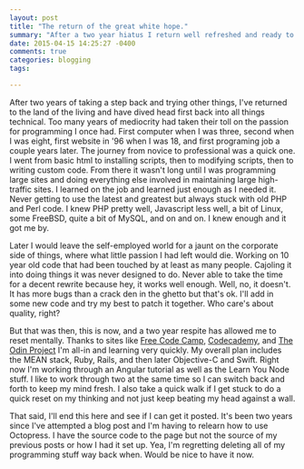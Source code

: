 ```yaml
---
layout: post
title: "The return of the great white hope."
summary: "After a two year hiatus I return well refreshed and ready to take on the coding world."
date: 2015-04-15 14:25:27 -0400
comments: true
categories: blogging
tags:

---
```

After two years of taking a step back and trying other things, I've returned to the land of the living and have dived head first back into all things technical. Too many years of mediocrity had taken their toll on the passion for programming I once had. First computer when I was three, second when I was eight, first website in '96 when I was 18, and first programing job a couple years later. The journey from novice to professional was a quick one.<!-- more --> I went from basic html to installing scripts, then to modifying scripts, then to writing custom code. From there it wasn't long until I was programming large sites and doing everything else involved in maintaining large high-traffic sites. I learned on the job and learned just enough as I needed it. Never getting to use the latest and greatest but always stuck with old PHP and Perl code. I knew PHP pretty well, Javascript less well, a bit of Linux, some FreeBSD, quite a bit of MySQL, and on and on. I knew enough and it got me by.

Later I would leave the self-employed world for a jaunt on the corporate side of things, where what little passion I had left would die. Working on 10 year old code that had been touched by at least as many people. Cajoling it into doing things it was never designed to do. Never able to take the time for a decent rewrite because hey, it works well enough. Well, no, it doesn't. It has more bugs than a crack den in the ghetto but that's ok. I'll add in some new code and try my best to patch it together. Who care's about quality, right?

But that was then, this is now, and a two year respite has allowed me to reset mentally. Thanks to sites like [Free Code Camp](http://www.freecodecamp.com/learn-to-code), [Codecademy](http://www.codecademy.com/learn), and [The Odin Project](http://www.theodinproject.com/) I'm all-in and learning very quickly. My overall plan includes the MEAN stack, Ruby, Rails, and then later Objective-C and Swift. Right now I'm working through an Angular tutorial as well as the Learn You Node stuff. I like to work through two at the same time so I can switch back and forth to keep my mind fresh. I also take a quick walk if I get stuck to do a quick reset on my thinking and not just keep beating my head against a wall.

That said, I'll end this here and see if I can get it posted. It's been two years since I've attempted a blog post and I'm having to relearn how to use Octopress. I have the source code to the page but not the source of my previous posts or how I had it set up. Yea, I'm regretting deleting all of my programming stuff way back when. Would be nice to have it now.

